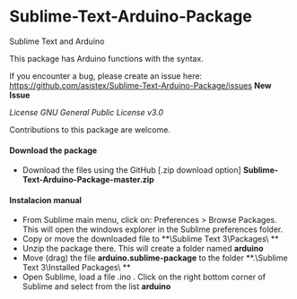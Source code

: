 # Sublime-Text-Arduino-Package
Sublime Text and Arduino

This package has Arduino functions with the syntax.

If you encounter a bug, please create an issue here:
https://github.com/asistex/Sublime-Text-Arduino-Package/issues  **New Issue**

*License GNU General Public License v3.0*

Contributions to this package are welcome.

#### Download the package
* Download the files using the GitHub [.zip download option] **Sublime-Text-Arduino-Package-master.zip**

#### Instalacion manual

* From Sublime main menu, click on: Preferences > Browse Packages. This will open the windows explorer in the Sublime preferences folder.
* Copy or move the downloaded file to **\Sublime Text 3\Packages\ **
* Unzip the package there.  This will create a folder named **arduino**
* Move (drag) the file **arduino.sublime-package** to the folder **.\Sublime Text 3\Installed Packages\ **
* Open Sublime, load a file .ino . Click on the right bottom corner of Sublime and 
  select from the list **arduino**

